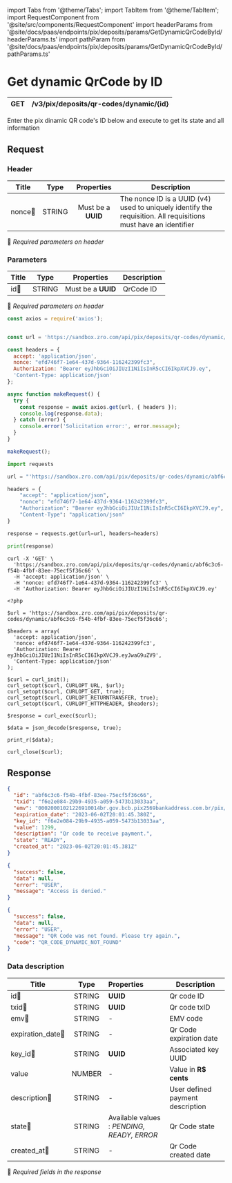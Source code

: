import Tabs from '@theme/Tabs';
import TabItem from '@theme/TabItem';
import RequestComponent from '@site/src/components/RequestComponent'
import headerParams from '@site/docs/paas/endpoints/pix/deposits/params/GetDynamicQrCodeById/headerParams.ts'
import pathParam from '@site/docs/paas/endpoints/pix/deposits/params/GetDynamicQrCodeById/pathParams.ts'

# Get dynamic QrCode by ID

| GET       | /v3/pix/deposits/qr-codes/dynamic/\{id\}|
| --------- | --------------------------------------|


Enter the pix dinamic QR code's ID below and execute to get its state and all information


## Request 

<RequestComponent headerParams={headerParams} pathParam={pathParam} baseUrl="https://paas.zrobank.xyz" endpoint="/v3/pix/deposits/qr-codes/dynamic/" method="get">

### Header

| Title                      | Type       | Properties                       | Description |
| ---------------------------| :---------:|:-------------------------------: |----------------------------------------------------------------------------------------------------------------|
| nonce:small_orange_diamond:| STRING     | Must be a **UUID**           | The nonce ID is a UUID (v4) used to uniquely identify the requisition. All requisitions must have an identifier|
:small_orange_diamond: *Required parameters on header*

### Parameters

| Title                    | Type       | Properties             |Description                                        |
| -------------------------| :---------:|:----------------------:| ------------------------------------------------- |
| id:small_orange_diamond: | STRING     | Must be a **UUID**     | QrCode ID                                         |
:small_orange_diamond: *Required parameters on header*



<Tabs>
<TabItem value="js" label="NodeJS">

```js title=Axios
const axios = require('axios');


const url = 'https://sandbox.zro.com/api/pix/deposits/qr-codes/dynamic/abf6c3c6-f54b-4fbf-83ee-75ecf5f36c66';

const headers = {
  accept: 'application/json',
  nonce: "efd746f7-1e64-437d-9364-116242399fc3",
  Authorization: "Bearer eyJhbGciOiJIUzI1NiIsInR5cCI6IkpXVCJ9.ey",
  'Content-Type: application/json'
};

async function makeRequest() {
  try {
    const response = await axios.get(url, { headers });
    console.log(response.data);
  } catch (error) {
    console.error('Solicitation error:', error.message);
  }
}

makeRequest();
```
</TabItem>
<TabItem value="py" label="Python">

```python title=Requests
import requests

url = "'https://sandbox.zro.com/api/pix/deposits/qr-codes/dynamic/abf6c3c6-f54b-4fbf-83ee-75ecf5f36c66"

headers = {
    "accept": "application/json",
    "nonce": "efd746f7-1e64-437d-9364-116242399fc3",
    "Authorization": "Bearer eyJhbGciOiJIUzI1NiIsInR5cCI6IkpXVCJ9.ey",
    "Content-Type": "application/json"
}

response = requests.get(url=url, headers=headers)

print(response)
```
</TabItem>
<TabItem value="shell" label="Shell">

```shell title=CURL
curl -X 'GET' \
  'https://sandbox.zro.com/api/pix/deposits/qr-codes/dynamic/abf6c3c6-f54b-4fbf-83ee-75ecf5f36c66' \
  -H 'accept: application/json' \
  -H 'nonce: efd746f7-1e64-437d-9364-116242399fc3' \
  -H 'Authorization: Bearer eyJhbGciOiJIUzI1NiIsInR5cCI6IkpXVCJ9.ey'
```
</TabItem>
<TabItem value="php" label="PHP">

```shell title=CURL
<?php

$url = 'https://sandbox.zro.com/api/pix/deposits/qr-codes/dynamic/abf6c3c6-f54b-4fbf-83ee-75ecf5f36c66';

$headers = array(
  'accept: application/json',
  'nonce: efd746f7-1e64-437d-9364-116242399fc3',
  'Authorization: Bearer eyJhbGciOiJIUzI1NiIsInR5cCI6IkpXVCJ9.eyJwaG9uZV9',
  'Content-Type: application/json'
);

$curl = curl_init();
curl_setopt($curl, CURLOPT_URL, $url);
curl_setopt($curl, CURLOPT_GET, true);
curl_setopt($curl, CURLOPT_RETURNTRANSFER, true);
curl_setopt($curl, CURLOPT_HTTPHEADER, $headers);

$response = curl_exec($curl);

$data = json_decode($response, true);

print_r($data);

curl_close($curl);
```
</TabItem>
</Tabs>

## Response


<Tabs>
<TabItem value="200" label="200">

```json  title=/v3/pix/deposits/qr-codes/dynamic/\{id\}
{
  "id": "abf6c3c6-f54b-4fbf-83ee-75ecf5f36c66",
  "txid": "f6e2e084-29b9-4935-a059-5473b13033aa",
  "emv": "00020001021226910014br.gov.bcb.pix2569bankaddress.com.br/pix/v2/cob/8b358702141e4162bd68eedfe7fb45f4520400005303986540523.005802BR5924USER",
  "expiration_date": "2023-06-02T20:01:45.380Z",
  "key_id": "f6e2e084-29b9-4935-a059-5473b13033aa",
  "value": 1299,
  "description": "Qr code to receive payment.",
  "state": "READY",
  "created_at": "2023-06-02T20:01:45.381Z"
}
```
</TabItem>
<TabItem value="401" label="401">

```json  title=/v3/pix/deposits/qr-codes/dynamic/\{id\}
{
  "success": false,
  "data": null,
  "error": "USER",
  "message": "Access is denied."
}
```
</TabItem>
<TabItem value="422" label="422">

```json  title=/v3/pix/deposits/qr-codes/dynamic/\{id\}
{
  "success": false,
  "data": null,
  "error": "USER",
  "message": "QR Code was not found. Please try again.",
  "code": "QR_CODE_DYNAMIC_NOT_FOUND"
}
```
</TabItem>
</Tabs>

### Data description

| Title                                |Type       |Properties                                | Description                            |
| -------------------------------------|:---------:|:-----------------------------------------|----------------------------------------|
| id:small_orange_diamond:             |STRING     |**UUID**                                  | Qr code ID                             |
| txid:small_orange_diamond:           |STRING     |**UUID**                                  | Qr code txID                           |
| emv:small_orange_diamond:            |STRING     |-                                         | EMV code                               |
| expiration_date:small_orange_diamond:|STRING     |-                                         | Qr Code expiration date                |
| key_id:small_orange_diamond:         |STRING     |**UUID**                                  | Associated key UUID                    |
| value                                |NUMBER     |-                                         | Value in **R$ cents**                  |
| description:small_orange_diamond:    |STRING     |-                                         | User defined payment description       |
| state:small_orange_diamond:          |STRING     |Available values : *PENDING, READY, ERROR*| Qr Code state                          |
| created_at:small_orange_diamond:     |STRING     |-                                         | Qr Code created date                   |
:small_orange_diamond: *Required fields in the response*
</RequestComponent>